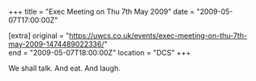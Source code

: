 +++
title = "Exec Meeting on Thu 7th May 2009"
date = "2009-05-07T17:00:00Z"

[extra]
original = "https://uwcs.co.uk/events/exec-meeting-on-thu-7th-may-2009-1474489022336/"    
end = "2009-05-07T18:00:00Z"
location = "DCS"
+++

We shall talk. And eat. And laugh.

